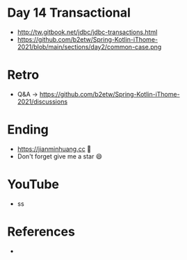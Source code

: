 # Day 14 Transactional
* http://tw.gitbook.net/jdbc/jdbc-transactions.html
* https://github.com/b2etw/Spring-Kotlin-iThome-2021/blob/main/sections/day2/common-case.png

# Retro
* Q&A -> https://github.com/b2etw/Spring-Kotlin-iThome-2021/discussions

# Ending
* https://jianminhuang.cc 🌈
* Don't forget give me a star 😄

# YouTube
* ss

# References
* 
